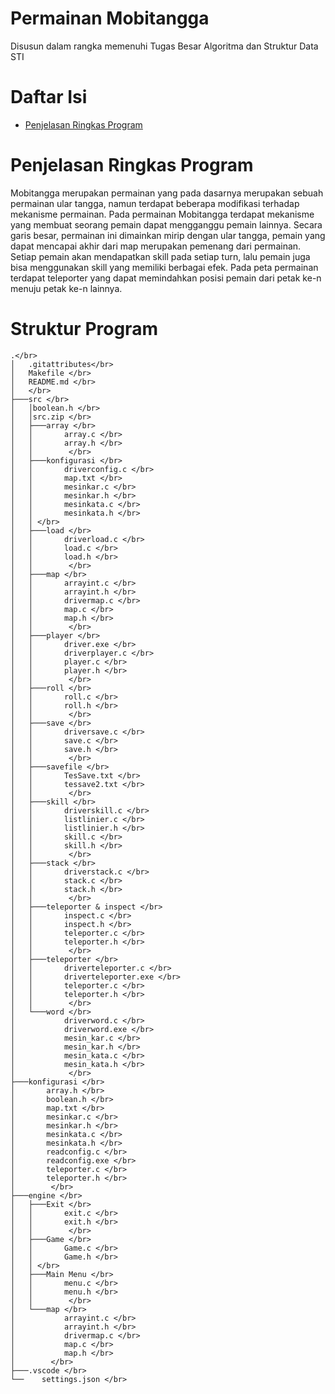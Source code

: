 # Permainan Mobitangga
Disusun dalam rangka memenuhi Tugas Besar Algoritma dan Struktur Data STI
# Daftar Isi
- [Penjelasan Ringkas Program](https://github.com/codfikri/tubesalstrukdat#penjelasan-ringkas-program)
# Penjelasan Ringkas Program
Mobitangga merupakan permainan yang pada dasarnya merupakan sebuah permainan ular tangga, namun terdapat beberapa modifikasi terhadap mekanisme permainan. Pada permainan Mobitangga terdapat mekanisme yang membuat seorang pemain dapat mengganggu pemain lainnya. Secara garis besar, permainan ini dimainkan mirip dengan ular tangga, pemain yang dapat mencapai akhir dari map merupakan pemenang dari permainan. Setiap pemain akan mendapatkan skill pada setiap turn, lalu pemain juga bisa menggunakan skill yang memiliki berbagai efek. Pada peta permainan terdapat teleporter yang dapat memindahkan posisi pemain dari petak ke-n menuju petak ke-n lainnya.
# Struktur Program
```
.</br>
│   .gitattributes</br>
│   Makefile </br>
│   README.md </br>
│   </br>
├───src </br>
│   │boolean.h </br>
│   │src.zip </br>
│   ├───array </br>
│   │       array.c </br>
│   │       array.h </br>
│   │        </br>
│   ├───konfigurasi </br>
│   │       driverconfig.c </br>
│   │       map.txt </br>
│   │       mesinkar.c </br>
│   │       mesinkar.h </br>
│   │       mesinkata.c </br>
│   │       mesinkata.h </br>
│   │ </br>
│   ├───load </br>
│   │       driverload.c </br>
│   │       load.c </br>
│   │       load.h </br>
│   │        </br>
│   ├───map </br>
│   │       arrayint.c </br>
│   │       arrayint.h </br>
│   │       drivermap.c </br>
│   │       map.c </br>
│   │       map.h </br>
│   │        </br>
│   ├───player </br>
│   │       driver.exe </br>
│   │       driverplayer.c </br>
│   │       player.c </br>
│   │       player.h </br>
│   │        </br>
│   ├───roll </br>
│   │       roll.c </br>
│   │       roll.h </br>
│   │        </br>
│   ├───save </br>
│   │       driversave.c </br>
│   │       save.c </br>
│   │       save.h </br>
│   │        </br>
│   ├───savefile </br>
│   │       TesSave.txt </br>
│   │       tessave2.txt </br>
│   │        </br>
│   ├───skill </br>
│   │       driverskill.c </br>
│   │       listlinier.c </br>
│   │       listlinier.h </br>
│   │       skill.c </br>
│   │       skill.h </br>
│   │        </br>
│   ├───stack </br>
│   │       driverstack.c </br>
│   │       stack.c </br>
│   │       stack.h </br>
│   │        </br>
│   ├───teleporter & inspect </br>
│   │       inspect.c </br>
│   │       inspect.h </br>
│   │       teleporter.c </br>
│   │       teleporter.h </br>
│   │        </br>
│   ├───teleporter </br>
│   │       driverteleporter.c </br>
│   │       driverteleporter.exe </br>
│   │       teleporter.c </br>
│   │       teleporter.h </br>
│   │        </br>
│   └───word </br>
│           driverword.c </br>
│           driverword.exe </br>
│           mesin_kar.c </br>
│           mesin_kar.h </br>
│           mesin_kata.c </br>
│           mesin_kata.h </br>
│            </br>
├───konfigurasi </br>
│       array.h </br>
│       boolean.h </br>
│       map.txt </br>
│       mesinkar.c </br>
│       mesinkar.h </br>
│       mesinkata.c </br>
│       mesinkata.h </br>
│       readconfig.c </br>
│       readconfig.exe </br>
│       teleporter.c </br>
│       teleporter.h </br>
│        </br>
├───engine </br>
│   ├───Exit </br>
│   │       exit.c </br>
│   │       exit.h </br>
│   │        </br>
│   ├───Game </br>
│   │       Game.c </br>
│   │       Game.h </br>
│   │ </br>
│   ├───Main Menu </br>
│   │       menu.c </br>
│   │       menu.h </br>
│   │        </br>
│   └───map </br>
│           arrayint.c </br>
│           arrayint.h </br>
│           drivermap.c </br>
│           map.c </br>
│           map.h </br>
│        </br>
├───.vscode </br>
└──    settings.json </br>
```
